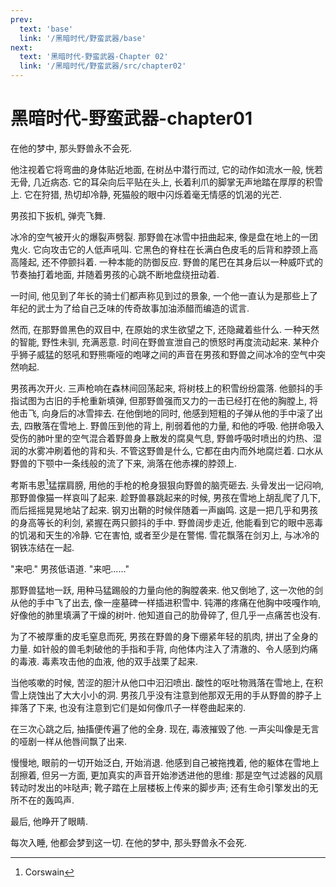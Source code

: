 ```yaml
---
prev:
  text: 'base'
  link: '/黑暗时代/野蛮武器/base'
next:
  text: '黑暗时代-野蛮武器-Chapter 02'
  link: '/黑暗时代/野蛮武器/src/chapter02'
---
```


# 黑暗时代-野蛮武器-chapter01

在他的梦中, 那头野兽永不会死.

他注视着它将弯曲的身体贴近地面, 在树丛中潜行而过, 它的动作如流水一般, 恍若无骨, 几近病态. 它的耳朵向后平贴在头上, 长着利爪的脚掌无声地踏在厚厚的积雪上. 它在狩猎, 热切却冷静, 死猫般的眼中闪烁着毫无情感的饥渴的光芒.

男孩扣下扳机, 弹壳飞舞.

冰冷的空气被开火的爆裂声劈裂. 那野兽在冰雪中扭曲起来, 像是盘在地上的一团鬼火. 它向攻击它的人低声吼叫. 它黑色的脊柱在长满白色皮毛的后背和脖颈上高高隆起, 还不停颤抖着. 一种本能的防御反应. 野兽的尾巴在其身后以一种威吓式的节奏抽打着地面, 并随着男孩的心跳不断地盘绕扭动着.

一时间, 他见到了年长的骑士们都声称见到过的景象, 一个他一直认为是那些上了年纪的武士为了给自己乏味的传奇故事加油添醋而编造的谎言.

然而, 在那野兽黑色的双目中, 在原始的求生欲望之下, 还隐藏着些什么. 一种天然的智能, 野性未驯, 充满恶意. 时间在野兽宣泄自己的愤怒时再度流动起来. 某种介乎狮子威猛的怒吼和野熊嘶哑的咆哮之间的声音在男孩和野兽之间冰冷的空气中突然响起.

男孩再次开火. 三声枪响在森林间回荡起来, 将树枝上的积雪纷纷震落. 他颤抖的手指试图为古旧的手枪重新填弹, 但那野兽强而又力的一击已经打在他的胸膛上, 将他击飞, 向身后的冰雪摔去. 在他倒地的同时, 他感到短粗的子弹从他的手中滚了出去, 四散落在雪地上. 野兽压到他的背上, 削弱着他的力量, 和他的呼吸. 他拼命吸入受伤的肺叶里的空气混合着野兽身上散发的腐臭气息, 野兽呼吸时喷出的灼热、湿润的水雾冲刷着他的背和头. 不管这野兽是什么, 它都在由内而外地腐烂着. 口水从野兽的下颚中一条线般的流了下来, 淌落在他赤裸的脖颈上.

考斯韦恩[^1]猛摆肩膀, 用他的手枪的枪身狠狠向野兽的脑壳砸去. 头骨发出一记闷响, 那野兽像猫一样哀叫了起来. 趁野兽暴跳起来的时候, 男孩在雪地上胡乱爬了几下, 而后摇摇晃晃地站了起来. 钢刃出鞘的时候伴随着一声幽鸣. 这是一把几乎和男孩的身高等长的利剑, 紧握在两只颤抖的手中. 野兽阔步走近, 他能看到它的眼中恶毒的饥渴和天生的冷静. 它在害怕, 或者至少是在警惕. 雪花飘落在剑刃上, 与冰冷的钢铁冻结在一起.

"来吧." 男孩低语道. "来吧……"

那野兽猛地一跃, 用种马猛踢般的力量向他的胸膛袭来. 他又倒地了, 这一次他的剑从他的手中飞了出去, 像一座墓碑一样插进积雪中. 钝滞的疼痛在他胸中吱嘎作响, 好像他的肺里填满了干燥的树叶. 他知道自己的肋骨碎了, 但几乎一点痛苦也没有.

为了不被厚重的皮毛窒息而死, 男孩在野兽的身下绷紧年轻的肌肉, 拼出了全身的力量. 如针般的兽毛刺破他的手指和手背, 向他体内注入了清澈的、令人感到灼痛的毒液. 毒素攻击他的血液, 他的双手战栗了起来.

当他咳嗽的时候, 苦涩的胆汁从他口中汩汩喷出. 酸性的呕吐物溅落在雪地上, 在积雪上烧蚀出了大大小小的洞. 男孩几乎没有注意到他那双无用的手从野兽的脖子上摔落了下来, 也没有注意到它们是如何像爪子一样卷曲起来的.

在三次心跳之后, 抽搐便传遍了他的全身. 现在, 毒液摧毁了他. 一声尖叫像是无言的哑剧一样从他唇间飘了出来.

慢慢地, 眼前的一切开始泛白, 开始消退. 他感到自己被拖拽着, 他的躯体在雪地上刮擦着, 但另一方面, 更加真实的声音开始渗透进他的思维: 那是空气过滤器的风扇转动时发出的咔哒声; 靴子踏在上层楼板上传来的脚步声; 还有生命引擎发出的无所不在的轰鸣声.

最后, 他睁开了眼睛.

每次入睡, 他都会梦到这一切. 在他的梦中, 那头野兽永不会死.

[^1]: Corswain
